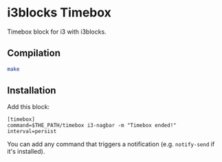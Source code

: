 # i3blocks Timebox

Timebox block for i3 with i3blocks.

## Compilation

```sh
make
```

## Installation

Add this block:

```
[timebox]
command=$THE_PATH/timebox i3-nagbar -m "Timebox ended!"
interval=persist
```

You can add any command that triggers a notification (e.g. `notify-send` if it's installed).
